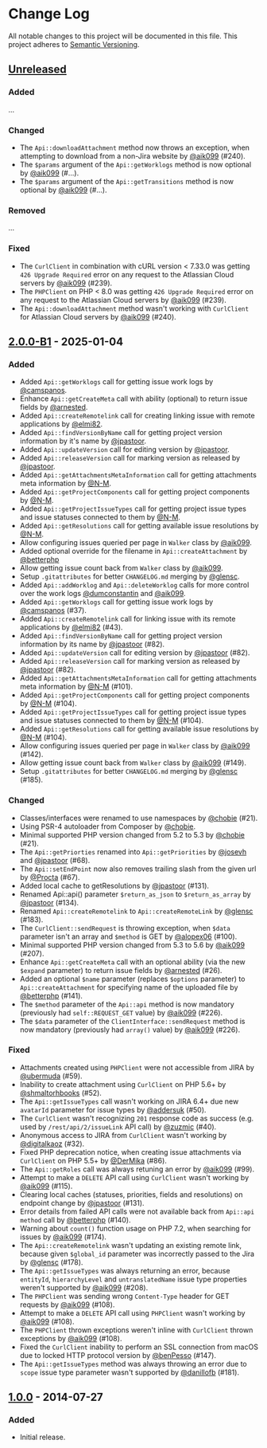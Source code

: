 # Change Log
All notable changes to this project will be documented in this file.
This project adheres to [Semantic Versioning](https://semver.org/).

## [Unreleased]
### Added
...

### Changed
- The `Api::downloadAttachment` method now throws an exception, when attempting to download from a non-Jira website by [@aik099] (#240).
- The `$params` argument of the `Api::getWorklogs` method is now optional by [@aik099] (#...).
- The `$params` argument of the `Api::getTransitions` method is now optional by [@aik099] (#...).

### Removed
...

### Fixed
- The `CurlClient` in combination with cURL version < 7.33.0 was getting `426 Upgrade Required` error on any request to the Atlassian Cloud servers by [@aik099] (#239).
- The `PHPClient` on PHP < 8.0 was getting `426 Upgrade Required` error on any request to the Atlassian Cloud servers by [@aik099] (#239).
- The `Api::downloadAttachment` method wasn't working with `CurlClient` for Atlassian Cloud servers by [@aik099] (#240).

## [2.0.0-B1] - 2025-01-04
### Added
- Added `Api::getWorklogs` call for getting issue work logs by [@camspanos].
- Enhance `Api::getCreateMeta` call with ability (optional) to return issue fields by [@arnested].
- Added `Api::createRemotelink` call for creating linking issue with remote applications by [@elmi82].
- Added `Api::findVersionByName` call for getting project version information by it's name by [@jpastoor].
- Added `Api::updateVersion` call for editing version by [@jpastoor].
- Added `Api::releaseVersion` call for marking version as released by [@jpastoor].
- Added `Api::getAttachmentsMetaInformation` call for getting attachments meta information by [@N-M].
- Added `Api::getProjectComponents` call for getting project components by [@N-M].
- Added `Api::getProjectIssueTypes` call for getting project issue types and issue statuses connected to them by [@N-M].
- Added `Api::getResolutions` call for getting available issue resolutions by [@N-M].
- Allow configuring issues queried per page in `Walker` class by [@aik099].
- Added optional override for the filename in `Api::createAttachment` by [@betterphp]
- Allow getting issue count back from `Walker` class by [@aik099].
- Setup `.gitattributes` for better `CHANGELOG.md` merging by [@glensc].
- Added `Api::addWorklog` and `Api::deleteWorklog` calls for more control over the work logs [@dumconstantin] and [@aik099].
- Added `Api::getWorklogs` call for getting issue work logs by [@camspanos] (#37).
- Added `Api::createRemotelink` call for linking issue with its remote applications by [@elmi82] (#43).
- Added `Api::findVersionByName` call for getting project version information by its name by [@jpastoor] (#82).
- Added `Api::updateVersion` call for editing version by [@jpastoor] (#82).
- Added `Api::releaseVersion` call for marking version as released by [@jpastoor] (#82).
- Added `Api::getAttachmentsMetaInformation` call for getting attachments meta information by [@N-M] (#101).
- Added `Api::getProjectComponents` call for getting project components by [@N-M] (#104).
- Added `Api::getProjectIssueTypes` call for getting project issue types and issue statuses connected to them by [@N-M] (#104).
- Added `Api::getResolutions` call for getting available issue resolutions by [@N-M] (#104).
- Allow configuring issues queried per page in `Walker` class by [@aik099] (#142).
- Allow getting issue count back from `Walker` class by [@aik099] (#149).
- Setup `.gitattributes` for better `CHANGELOG.md` merging by [@glensc] (#185).

### Changed
- Classes/interfaces were renamed to use namespaces by [@chobie] (#21).
- Using PSR-4 autoloader from Composer by [@chobie].
- Minimal supported PHP version changed from 5.2 to 5.3 by [@chobie] (#21).
- The `Api::getPriorties` renamed into `Api::getPriorities` by [@josevh] and [@jpastoor] (#68).
- The `Api::setEndPoint` now also removes trailing slash from the given url by [@Procta] (#67).
- Added local cache to getResolutions by [@jpastoor] (#131).
- Renamed Api::api() parameter `$return_as_json` to `$return_as_array` by [@jpastoor] (#134).
- Renamed `Api::createRemotelink` to `Api::createRemoteLink` by [@glensc] (#183).
- The `CurlClient::sendRequest` is throwing exception, when `$data` parameter isn't an array and `$method` is GET by [@alopex06] (#100).
- Minimal supported PHP version changed from 5.3 to 5.6 by [@aik099] (#207).
- Enhance `Api::getCreateMeta` call with an optional ability (via the new `$expand` parameter) to return issue fields by [@arnested] (#26).
- Added an optional `$name` parameter (replaces `$options` parameter) to `Api::createAttachment` for specifying name of the uploaded file by [@betterphp] (#141).
- The `$method` parameter of the `Api::api` method is now mandatory (previously had `self::REQUEST_GET` value) by [@aik099] (#226).
- The `$data` parameter of the `ClientInterface::sendRequest` method is now mandatory (previously had `array()` value) by [@aik099] (#226).

### Fixed
- Attachments created using `PHPClient` were not accessible from JIRA by [@ubermuda] (#59).
- Inability to create attachment using `CurlClient` on PHP 5.6+ by [@shmaltorhbooks] (#52).
- The `Api::getIssueTypes` call wasn't working on JIRA 6.4+ due new `avatarId` parameter for issue types by [@addersuk] (#50).
- The `CurlClient` wasn't recognizing `201` response code as success (e.g. used by `/rest/api/2/issueLink` API call) by [@zuzmic] (#40).
- Anonymous access to JIRA from `CurlClient` wasn't working by [@digitalkaoz] (#32).
- Fixed PHP deprecation notice, when creating issue attachments via `CurlClient` on PHP 5.5+ by [@DerMika] (#86).
- The `Api::getRoles` call was always retuning an error by [@aik099] (#99).
- Attempt to make a `DELETE` API call using `CurlClient` wasn't working by [@aik099] (#115).
- Clearing local caches (statuses, priorities, fields and resolutions) on endpoint change by [@jpastoor] (#131).
- Error details from failed API calls were not available back from `Api::api method` call by [@betterphp] (#140).
- Warning about `count()` function usage on PHP 7.2, when searching for issues by [@aik099] (#174).
- The `Api::createRemotelink` wasn't updating an existing remote link, because given `$global_id` parameter was incorrectly passed to the Jira by  [@glensc] (#178).
- The `Api::getIssueTypes` was always returning an error, because `entityId`, `hierarchyLevel` and `untranslatedName` issue type properties weren't supported by [@aik099] (#208).
- The `PHPClient` was sending wrong `Content-Type` header for GET requests by [@aik099] (#108).
- Attempt to make a `DELETE` API call using `PHPClient` wasn't working by [@aik099] (#108).
- The `PHPClient` thrown exceptions weren't inline with `CurlClient` thrown exceptions by [@aik099] (#108).
- Fixed the `CurlClient` inability to perform an SSL connection from macOS due to locked HTTP protocol version by [@benPesso] (#147).
- The `Api::getIssueTypes` method was always throwing an error due to `scope` issue type parameter wasn't supported by [@danillofb] (#181).

## [1.0.0] - 2014-07-27
### Added
- Initial release.

[Unreleased]: https://github.com/chobie/jira-api-restclient/compare/v2.0.0-B1...HEAD
[2.0.0-B1]: https://github.com/chobie/jira-api-restclient/compare/v1.0.0...v2.0.0-B1
[1.0.0]: https://github.com/chobie/jira-api-restclient/compare/b86f47129509bb27ae11d136fed67b70a27fd3be...v1.0.0
[@camspanos]: https://github.com/camspanos
[@arnested]: https://github.com/arnested
[@elmi82]: https://github.com/elmi82
[@jpastoor]: https://github.com/jpastoor
[@N-M]: https://github.com/N-M
[@chobie]: https://github.com/chobie
[@josevh]: https://github.com/josevh
[@Procta]: https://github.com/Procta
[@ubermuda]: https://github.com/ubermuda
[@shmaltorhbooks]: https://github.com/shmaltorhbooks
[@addersuk]: https://github.com/addersuk
[@zuzmic]: https://github.com/zuzmic
[@digitalkaoz]: https://github.com/digitalkaoz
[@DerMika]: https://github.com/DerMika
[@aik099]: https://github.com/aik099
[@betterphp]: https://github.com/betterphp
[@glensc]: https://github.com/glensc
[@dumconstantin]: https://github.com/dumconstantin
[@alopex06]: https://github.com/alopex06
[@benPesso]: https://github.com/benPesso
[@danillofb]: https://github.com/danillofb
